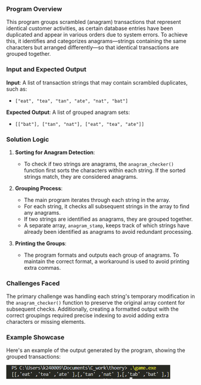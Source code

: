 ### Program Overview

This program groups scrambled (anagram) transactions that represent identical customer activities, as certain database entries have been duplicated and appear in various orders due to system errors. To achieve this, it identifies and categorizes anagrams—strings containing the same characters but arranged differently—so that identical transactions are grouped together.

### Input and Expected Output

**Input**: A list of transaction strings that may contain scrambled duplicates, such as:
- `["eat", "tea", "tan", "ate", "nat", "bat"]`

**Expected Output**: A list of grouped anagram sets:
- `[["bat"], ["tan", "nat"], ["eat", "tea", "ate"]]`

### Solution Logic

1. **Sorting for Anagram Detection**:
   - To check if two strings are anagrams, the `anagram_checker()` function first sorts the characters within each string. If the sorted strings match, they are considered anagrams.

2. **Grouping Process**:
   - The main program iterates through each string in the array.
   - For each string, it checks all subsequent strings in the array to find any anagrams.
   - If two strings are identified as anagrams, they are grouped together.
   - A separate array, `anagram_stamp`, keeps track of which strings have already been identified as anagrams to avoid redundant processing.

3. **Printing the Groups**:
   - The program formats and outputs each group of anagrams. To maintain the correct format, a workaround is used to avoid printing extra commas.

### Challenges Faced

The primary challenge was handling each string's temporary modification in the `anagram_checker()` function to preserve the original array content for subsequent checks. Additionally, creating a formatted output with the correct groupings required precise indexing to avoid adding extra characters or missing elements.

### Example Showcase

Here's an example of the output generated by the program, showing the grouped transactions:

![Transaction Grouping Example](image.png)